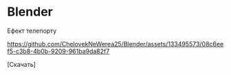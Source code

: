 # Blender
Ефект телепорту

https://github.com/ChelovekNeWerea25/Blender/assets/133495573/08c6eef5-c3b8-4b0b-9209-961ba9da82f7

[Скачать]
